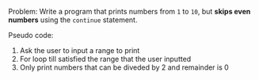 Problem: Write a program that prints numbers from `1` to `10`, but **skips even numbers** using the `continue` statement.  

Pseudo code:
1. Ask the user to input a range to print
2. For loop till satisfied the range that the user inputted
3. Only print numbers that can be diveded by 2 and remainder is 0